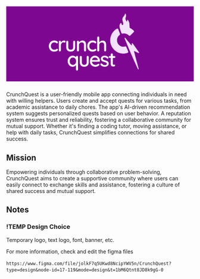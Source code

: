 # ![Title](https://github.com/CrunchQuest/.github/blob/main/profile/crunchquest_banner.png "Title")
CrunchQuest is a user-friendly mobile app connecting individuals in need with willing helpers. Users create and accept quests for various tasks, from academic assistance to daily chores. The app's AI-driven recommendation system suggests personalized quests based on user behavior. A reputation system ensures trust and reliability, fostering a collaborative community for mutual support. Whether it's finding a coding tutor, moving assistance, or help with daily tasks, CrunchQuest simplifies connections for shared success.

## Mission
Empowering individuals through collaborative problem-solving, CrunchQuest aims to create a supportive community where users can easily connect to exchange skills and assistance, fostering a culture of shared success and mutual support.

## Notes
### !TEMP Design Choice

Temporary logo, text logo, font, banner, etc.

For more information, check and edit the figma files

```https://www.figma.com/file/jolkF7q5UKwd8NcipYWV5n/CrunchQuest?type=design&node-id=17-119&mode=design&t=1bM6Qtnt8JD8k9gG-0```
